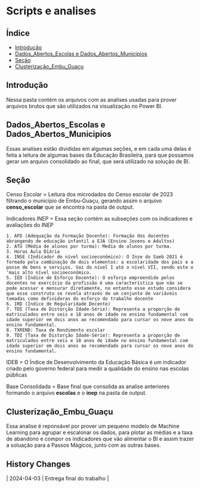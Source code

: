 # Scripts e analises

## Índice

- [Introdução](#Introdução)
- [Dados_Abertos_Escolas e Dados_Abertos_Municipios](#dados_abertos_escolas-e-dados_abertos_municipios)
- [Seção](#Seção)
- [Clusterização_Embu_Guaçu](#clusterização_embu_guaçu)

## Introdução

Nessa pasta contém os arquivos com as analises usadas para prover arquivos brutos que são utilizados na visualização no Power BI.

## Dados_Abertos_Escolas e Dados_Abertos_Municipios

Essas analises estão divididas em algumas seções, e em cada uma delas é feita a leitura de algumas bases da Educação Brasileira, para que possamos gerar um arquivo consolidado ao final, que será utilizado na solução de BI.

## Seção

Censo Escolar = Leitura dos microdados do Censo escolar de 2023 filtrando o município de Embu-Guaçu, gerando assim o arquivo **censo_escolar** que se encontra na pasta de output.

Indicadores INEP = Essa seção contém as subseções com os indicadores e avaliações do INEP

    1. AFD (Adequação da Formação Docente): Formação dos docentes abrangendo de educação infantil a EJA (Ensino Jovens e Adultos)
    2. ATU (Média de alunos por turma): Media de alunos por turma.
    3. Horas Aula Diária
    4. INSE (Indicador de nível socioeconômico): O Inse do Saeb 2021 é formado pela combinação de dois elementos: a escolaridade dos pais e a posse de bens e serviços. Vai do nível I até o nível VII, sendo este o 'mais alto nível socioeconômico.
    5. IED (Índice de Esforço Docente): O esforço empreendido pelos docentes no exercício da profissão é uma característica que não se pode acessar e mensurar diretamente, no entanto esse estudo considera que esse construto se revela através de um conjunto de variáveis tomadas como definidoras do esforço do trabalho docente
    6. IRD (Índice de Regularidade Docente)
    7. TDI (Taxa de Distorção Idade-Série): Representa a proporção de matriculados entre seis e 18 anos de idade no ensino fundamental com idade superior em dois anos ao recomendado para cursar os nove anos do ensino fundamental.
    8. TXREND: Taxa de Rendimento escolar
    9. TDI (Taxa de Distorção Idade-Série): Representa a proporção de matriculados entre seis e 18 anos de idade no ensino fundamental com idade superior em dois anos ao recomendado para cursar os nove anos do ensino fundamental.

IDEB = O Índice de Desenvolvimento da Educação Básica é um indicador criado pelo governo federal para medir a qualidade do ensino nas escolas públicas

Base Consolidada = Base final que consolida as analise anteriores formando o arquivo **escolas** e o **inep** na pasta de output.


## Clusterização_Embu_Guaçu

Essa analise é reponsável por prover um pequeno modelo de Machine Learning para agrupar e escalonar os dados, para plotar as médias e a taxa de abandono e compor os indicadores que vão alimentar o BI e assim trazer a soluação para a Passos Mágicos, junto com as outras bases.

## History Changes

| 2024-04-03 | Entrega final do trabalho |